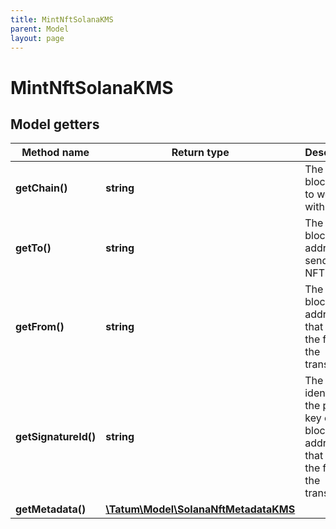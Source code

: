 ```yaml
---
title: MintNftSolanaKMS
parent: Model
layout: page
---
```


# MintNftSolanaKMS

## Model getters

Method name | Return type | Description | Notes
------------ | ------------- | ------------- | -------------
**getChain()** | **string** | The blockchain to work with | ex.: `SOL`
**getTo()** | **string** | The blockchain address to send the NFT to | ex.: `9pSkqSG71Sb25ia9WBFhoeBYjp8dhUf7fRux9xrDq89b`
**getFrom()** | **string** | The blockchain address that will pay the fee for the transaction | ex.: `FykfMwA9WNShzPJbbb9DNXsfgDgS3XZzWiFgrVXfWoPJ`
**getSignatureId()** | **string** | The KMS identifier of the private key of the blockchain address that will pay the fee for the transaction | ex.: `26d3883e-4e17-48b3-a0ee-09a3e484ac83`
**getMetadata()** | [**\Tatum\Model\SolanaNftMetadataKMS**](../SolanaNftMetadataKMS) |  | ex.: `null`

